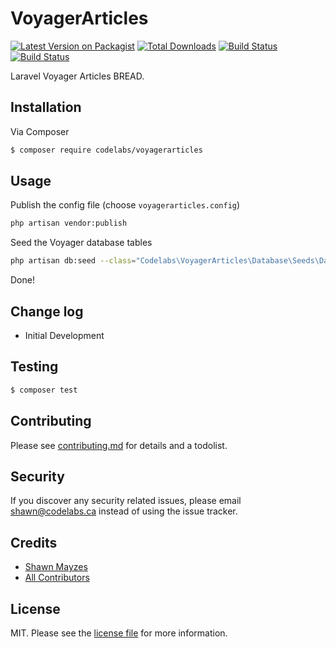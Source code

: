 # VoyagerArticles

[![Latest Version on Packagist][ico-version]][link-packagist]
[![Total Downloads][ico-downloads]][link-downloads]
[![Build Status][ico-travis]][link-travis]
<a href="https://styleci.io/repos/138051317/shield?style=flat"><img src="https://styleci.io/repos/138051317/shield?style=flat" alt="Build Status"></a>


Laravel Voyager Articles BREAD. 
## Installation

Via Composer

``` bash
$ composer require codelabs/voyagerarticles
```

## Usage

Publish the config file (choose `voyagerarticles.config`)
``` bash
php artisan vendor:publish 
```
Seed the Voyager database tables
``` bash
php artisan db:seed --class="Codelabs\VoyagerArticles\Database\Seeds\DatabaseSeeder"     
```
Done!
## Change log

* Initial Development

## Testing

``` bash
$ composer test
```

## Contributing

Please see [contributing.md](contributing.md) for details and a todolist.

## Security

If you discover any security related issues, please email shawn@codelabs.ca instead of using the issue tracker.

## Credits

- [Shawn Mayzes](https://codelabs.ca)
- [All Contributors][link-contributors]

## License

MIT. Please see the [license file](license.md) for more information.

[ico-version]: https://img.shields.io/packagist/v/codelabs/voyagerarticles.svg?style=flat-square
[ico-downloads]: https://img.shields.io/packagist/dt/codelabs/voyagerarticles.svg?style=flat-square
[ico-travis]: https://img.shields.io/travis/codelabs/voyagerarticles/master.svg?style=flat-square
[ico-styleci]: https://styleci.io/repos/138051317/shield

[link-packagist]: https://packagist.org/packages/codelabs/voyagerarticles
[link-downloads]: https://packagist.org/packages/codelabs/voyagerarticles
[link-travis]: https://travis-ci.org/codelabs/voyagerarticles
[link-styleci]: https://styleci.io/repos/138051317
[link-author]: https://github.com/codelabs
[link-contributors]: ../../contributors]

